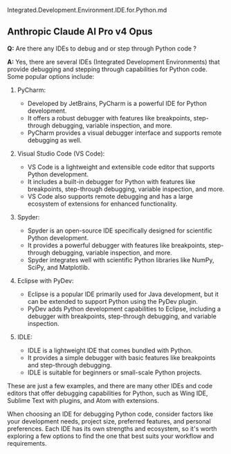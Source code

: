 Integrated.Development.Environment.IDE.for.Python.md

## Anthropic Claude AI Pro v4 Opus

**Q:** Are there any IDEs to debug and or step through Python code ?​​​​​​​​​​​​​​​​

**A:** Yes, there are several IDEs (Integrated Development Environments) that provide debugging and stepping through capabilities for Python code. Some popular options include:

1. PyCharm:
   - Developed by JetBrains, PyCharm is a powerful IDE for Python development.
   - It offers a robust debugger with features like breakpoints, step-through debugging, variable inspection, and more.
   - PyCharm provides a visual debugger interface and supports remote debugging as well.

2. Visual Studio Code (VS Code):
   - VS Code is a lightweight and extensible code editor that supports Python development.
   - It includes a built-in debugger for Python with features like breakpoints, step-through debugging, variable inspection, and more.
   - VS Code also supports remote debugging and has a large ecosystem of extensions for enhanced functionality.

3. Spyder:
   - Spyder is an open-source IDE specifically designed for scientific Python development.
   - It provides a powerful debugger with features like breakpoints, step-through debugging, variable inspection, and more.
   - Spyder integrates well with scientific Python libraries like NumPy, SciPy, and Matplotlib.

4. Eclipse with PyDev:
   - Eclipse is a popular IDE primarily used for Java development, but it can be extended to support Python using the PyDev plugin.
   - PyDev adds Python development capabilities to Eclipse, including a debugger with breakpoints, step-through debugging, and variable inspection.

5. IDLE:
   - IDLE is a lightweight IDE that comes bundled with Python.
   - It provides a simple debugger with basic features like breakpoints and step-through debugging.
   - IDLE is suitable for beginners or small-scale Python projects.

These are just a few examples, and there are many other IDEs and code editors that offer debugging capabilities for Python, such as Wing IDE, Sublime Text with plugins, and Atom with extensions.

When choosing an IDE for debugging Python code, consider factors like your development needs, project size, preferred features, and personal preferences. Each IDE has its own strengths and ecosystem, so it's worth exploring a few options to find the one that best suits your workflow and requirements.​​​​​​​​​​​​​​​​
